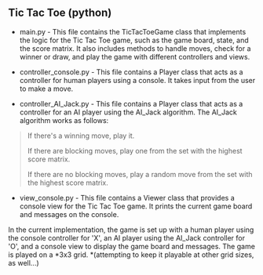 ## Tic Tac Toe (python)

 - main.py - This file contains the TicTacToeGame class that implements the logic for the Tic Tac Toe game, such as the game board, state, and the score matrix. It also includes methods to handle moves, check for a winner or draw, and play the game with different controllers and views.

 - controller_console.py - This file contains a Player class that acts as a controller for human players using a console. It takes input from the user to make a move.

 - controller_AI_Jack.py - This file contains a Player class that acts as a controller for an AI player using the AI_Jack algorithm. The AI_Jack algorithm works as follows:

>
> If there's a winning move, play it.
>
> If there are blocking moves, play one from the set with the highest score matrix.
>
> If there are no blocking moves, play a random move from the set with the highest score matrix.
>

 - view_console.py - This file contains a Viewer class that provides a console view for the Tic Tac Toe game. It prints the current game board and messages on the console.

In the current implementation, the game is set up with a human player using the console controller for 'X', an AI player using the AI_Jack controller for 'O', and a console view to display the game board and messages. The game is played on a *3x3 grid. *(attempting to keep it playable at other grid sizes, as well...)
